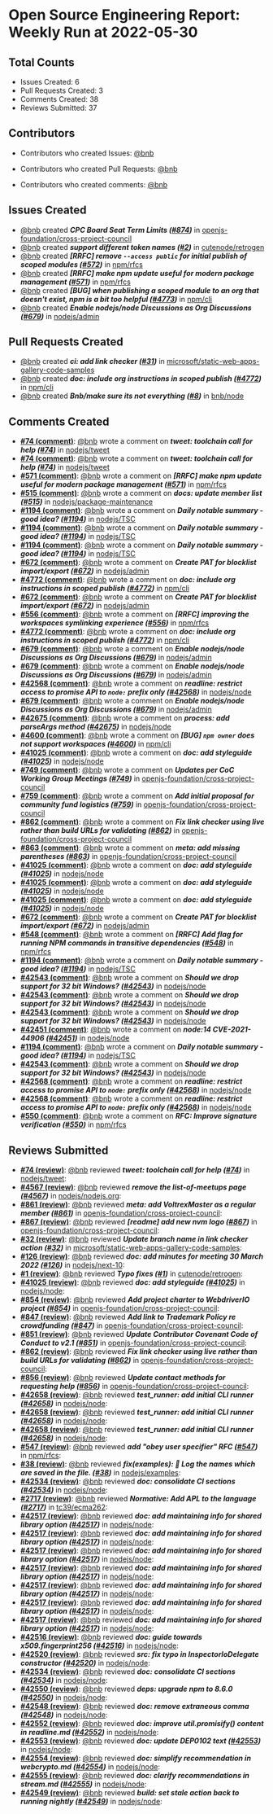 # Open Source Engineering Report: Weekly Run at 2022-05-30

## Total Counts

* Issues Created: 6
* Pull Requests Created: 3
* Comments Created: 38
* Reviews Submitted: 37

## Contributors

* Contributors who created Issues: [@bnb](https://github.com/bnb)

* Contributors who created Pull Requests: [@bnb](https://github.com/bnb)

* Contributors who created comments: [@bnb](https://github.com/bnb)

## Issues Created

* [@bnb](https://github.com/bnb) created _**CPC Board Seat Term Limits ([#874](https://github.com/openjs-foundation/cross-project-council/issues/874))**_ in [openjs-foundation/cross-project-council](https://github.com/openjs-foundation/cross-project-council)
* [@bnb](https://github.com/bnb) created _**support different token names ([#2](https://github.com/cutenode/retrogen/issues/2))**_ in [cutenode/retrogen](https://github.com/cutenode/retrogen)
* [@bnb](https://github.com/bnb) created _**[RRFC] remove `--access public` for initial publish of scoped modules ([#572](https://github.com/npm/rfcs/issues/572))**_ in [npm/rfcs](https://github.com/npm/rfcs)
* [@bnb](https://github.com/bnb) created _**[RRFC] make npm update useful for modern package management ([#571](https://github.com/npm/rfcs/issues/571))**_ in [npm/rfcs](https://github.com/npm/rfcs)
* [@bnb](https://github.com/bnb) created _**[BUG] when publishing a scoped module to an org that doesn't exist, npm is a bit too helpful ([#4773](https://github.com/npm/cli/issues/4773))**_ in [npm/cli](https://github.com/npm/cli)
* [@bnb](https://github.com/bnb) created _**Enable nodejs/node Discussions as Org Discussions ([#679](https://github.com/nodejs/admin/issues/679))**_ in [nodejs/admin](https://github.com/nodejs/admin)

## Pull Requests Created

* [@bnb](https://github.com/bnb) created _**ci: add link checker ([#31](https://github.com/microsoft/static-web-apps-gallery-code-samples/pull/31))**_ in [microsoft/static-web-apps-gallery-code-samples](https://github.com/microsoft/static-web-apps-gallery-code-samples)
* [@bnb](https://github.com/bnb) created _**doc: include org instructions in scoped publish ([#4772](https://github.com/npm/cli/pull/4772))**_ in [npm/cli](https://github.com/npm/cli)
* [@bnb](https://github.com/bnb) created _**Bnb/make sure its not everything ([#8](https://github.com/bnb/node/pull/8))**_ in [bnb/node](https://github.com/bnb/node)

## Comments Created

* **[#74 (comment)](https://github.com/nodejs/tweet/pull/74#issuecomment-1113848735)**: [@bnb](https://github.com/bnb) wrote a comment on _**tweet: toolchain call for help ([#74](https://github.com/nodejs/tweet/pull/74))**_ in [nodejs/tweet](https://github.com/nodejs/tweet)
* **[#74 (comment)](https://github.com/nodejs/tweet/pull/74#issuecomment-1113537283)**: [@bnb](https://github.com/bnb) wrote a comment on _**tweet: toolchain call for help ([#74](https://github.com/nodejs/tweet/pull/74))**_ in [nodejs/tweet](https://github.com/nodejs/tweet)
* **[#571 (comment)](https://github.com/npm/rfcs/issues/571#issuecomment-1111360928)**: [@bnb](https://github.com/bnb) wrote a comment on _**[RRFC] make npm update useful for modern package management ([#571](https://github.com/npm/rfcs/issues/571))**_ in [npm/rfcs](https://github.com/npm/rfcs)
* **[#515 (comment)](https://github.com/nodejs/package-maintenance/pull/515#issuecomment-1110171116)**: [@bnb](https://github.com/bnb) wrote a comment on _**docs: update member list ([#515](https://github.com/nodejs/package-maintenance/pull/515))**_ in [nodejs/package-maintenance](https://github.com/nodejs/package-maintenance)
* **[#1194 (comment)](https://github.com/nodejs/TSC/issues/1194#issuecomment-1104534385)**: [@bnb](https://github.com/bnb) wrote a comment on _**Daily notable summary - good idea? ([#1194](https://github.com/nodejs/TSC/issues/1194))**_ in [nodejs/TSC](https://github.com/nodejs/TSC)
* **[#1194 (comment)](https://github.com/nodejs/TSC/issues/1194#issuecomment-1104522893)**: [@bnb](https://github.com/bnb) wrote a comment on _**Daily notable summary - good idea? ([#1194](https://github.com/nodejs/TSC/issues/1194))**_ in [nodejs/TSC](https://github.com/nodejs/TSC)
* **[#1194 (comment)](https://github.com/nodejs/TSC/issues/1194#issuecomment-1104247571)**: [@bnb](https://github.com/bnb) wrote a comment on _**Daily notable summary - good idea? ([#1194](https://github.com/nodejs/TSC/issues/1194))**_ in [nodejs/TSC](https://github.com/nodejs/TSC)
* **[#672 (comment)](https://github.com/nodejs/admin/issues/672#issuecomment-1101792110)**: [@bnb](https://github.com/bnb) wrote a comment on _**Create PAT for blocklist import/export ([#672](https://github.com/nodejs/admin/issues/672))**_ in [nodejs/admin](https://github.com/nodejs/admin)
* **[#4772 (comment)](https://github.com/npm/cli/pull/4772#issuecomment-1101766296)**: [@bnb](https://github.com/bnb) wrote a comment on _**doc: include org instructions in scoped publish ([#4772](https://github.com/npm/cli/pull/4772))**_ in [npm/cli](https://github.com/npm/cli)
* **[#672 (comment)](https://github.com/nodejs/admin/issues/672#issuecomment-1101759103)**: [@bnb](https://github.com/bnb) wrote a comment on _**Create PAT for blocklist import/export ([#672](https://github.com/nodejs/admin/issues/672))**_ in [nodejs/admin](https://github.com/nodejs/admin)
* **[#556 (comment)](https://github.com/npm/rfcs/issues/556#issuecomment-1101715056)**: [@bnb](https://github.com/bnb) wrote a comment on _**[RRFC] improving the workspaces symlinking experience ([#556](https://github.com/npm/rfcs/issues/556))**_ in [npm/rfcs](https://github.com/npm/rfcs)
* **[#4772 (comment)](https://github.com/npm/cli/pull/4772#issuecomment-1101603349)**: [@bnb](https://github.com/bnb) wrote a comment on _**doc: include org instructions in scoped publish ([#4772](https://github.com/npm/cli/pull/4772))**_ in [npm/cli](https://github.com/npm/cli)
* **[#679 (comment)](https://github.com/nodejs/admin/issues/679#issuecomment-1101557635)**: [@bnb](https://github.com/bnb) wrote a comment on _**Enable nodejs/node Discussions as Org Discussions ([#679](https://github.com/nodejs/admin/issues/679))**_ in [nodejs/admin](https://github.com/nodejs/admin)
* **[#679 (comment)](https://github.com/nodejs/admin/issues/679#issuecomment-1101554263)**: [@bnb](https://github.com/bnb) wrote a comment on _**Enable nodejs/node Discussions as Org Discussions ([#679](https://github.com/nodejs/admin/issues/679))**_ in [nodejs/admin](https://github.com/nodejs/admin)
* **[#42568 (comment)](https://github.com/nodejs/node/pull/42568#issuecomment-1101530163)**: [@bnb](https://github.com/bnb) wrote a comment on _**readline: restrict access to promise API to `node:` prefix only ([#42568](https://github.com/nodejs/node/pull/42568))**_ in [nodejs/node](https://github.com/nodejs/node)
* **[#679 (comment)](https://github.com/nodejs/admin/issues/679#issuecomment-1099739088)**: [@bnb](https://github.com/bnb) wrote a comment on _**Enable nodejs/node Discussions as Org Discussions ([#679](https://github.com/nodejs/admin/issues/679))**_ in [nodejs/admin](https://github.com/nodejs/admin)
* **[#42675 (comment)](https://github.com/nodejs/node/pull/42675#issuecomment-1094144852)**: [@bnb](https://github.com/bnb) wrote a comment on _**process: add parseArgs method ([#42675](https://github.com/nodejs/node/pull/42675))**_ in [nodejs/node](https://github.com/nodejs/node)
* **[#4600 (comment)](https://github.com/npm/cli/issues/4600#issuecomment-1094127621)**: [@bnb](https://github.com/bnb) wrote a comment on _**[BUG] `npm owner` does not support workspaces ([#4600](https://github.com/npm/cli/issues/4600))**_ in [npm/cli](https://github.com/npm/cli)
* **[#41025 (comment)](https://github.com/nodejs/node/pull/41025#issuecomment-1093370248)**: [@bnb](https://github.com/bnb) wrote a comment on _**doc: add styleguide ([#41025](https://github.com/nodejs/node/pull/41025))**_ in [nodejs/node](https://github.com/nodejs/node)
* **[#749 (comment)](https://github.com/openjs-foundation/cross-project-council/pull/749#issuecomment-1093368053)**: [@bnb](https://github.com/bnb) wrote a comment on _**Updates per CoC Working Group Meetings ([#749](https://github.com/openjs-foundation/cross-project-council/pull/749))**_ in [openjs-foundation/cross-project-council](https://github.com/openjs-foundation/cross-project-council)
* **[#759 (comment)](https://github.com/openjs-foundation/cross-project-council/pull/759#issuecomment-1093366065)**: [@bnb](https://github.com/bnb) wrote a comment on _**Add initial proposal for community fund logistics ([#759](https://github.com/openjs-foundation/cross-project-council/pull/759))**_ in [openjs-foundation/cross-project-council](https://github.com/openjs-foundation/cross-project-council)
* **[#862 (comment)](https://github.com/openjs-foundation/cross-project-council/pull/862#issuecomment-1093355570)**: [@bnb](https://github.com/bnb) wrote a comment on _**Fix link checker using live rather than build URLs for validating ([#862](https://github.com/openjs-foundation/cross-project-council/pull/862))**_ in [openjs-foundation/cross-project-council](https://github.com/openjs-foundation/cross-project-council)
* **[#863 (comment)](https://github.com/openjs-foundation/cross-project-council/pull/863#issuecomment-1093328466)**: [@bnb](https://github.com/bnb) wrote a comment on _**meta: add missing parentheses ([#863](https://github.com/openjs-foundation/cross-project-council/pull/863))**_ in [openjs-foundation/cross-project-council](https://github.com/openjs-foundation/cross-project-council)
* **[#41025 (comment)](https://github.com/nodejs/node/pull/41025#issuecomment-1093266829)**: [@bnb](https://github.com/bnb) wrote a comment on _**doc: add styleguide ([#41025](https://github.com/nodejs/node/pull/41025))**_ in [nodejs/node](https://github.com/nodejs/node)
* **[#41025 (comment)](https://github.com/nodejs/node/pull/41025#issuecomment-1093264819)**: [@bnb](https://github.com/bnb) wrote a comment on _**doc: add styleguide ([#41025](https://github.com/nodejs/node/pull/41025))**_ in [nodejs/node](https://github.com/nodejs/node)
* **[#41025 (comment)](https://github.com/nodejs/node/pull/41025#issuecomment-1093251348)**: [@bnb](https://github.com/bnb) wrote a comment on _**doc: add styleguide ([#41025](https://github.com/nodejs/node/pull/41025))**_ in [nodejs/node](https://github.com/nodejs/node)
* **[#672 (comment)](https://github.com/nodejs/admin/issues/672#issuecomment-1091175688)**: [@bnb](https://github.com/bnb) wrote a comment on _**Create PAT for blocklist import/export ([#672](https://github.com/nodejs/admin/issues/672))**_ in [nodejs/admin](https://github.com/nodejs/admin)
* **[#548 (comment)](https://github.com/npm/rfcs/issues/548#issuecomment-1090632184)**: [@bnb](https://github.com/bnb) wrote a comment on _**[RRFC] Add flag for running NPM commands in transitive dependencies ([#548](https://github.com/npm/rfcs/issues/548))**_ in [npm/rfcs](https://github.com/npm/rfcs)
* **[#1194 (comment)](https://github.com/nodejs/TSC/issues/1194#issuecomment-1089116308)**: [@bnb](https://github.com/bnb) wrote a comment on _**Daily notable summary - good idea? ([#1194](https://github.com/nodejs/TSC/issues/1194))**_ in [nodejs/TSC](https://github.com/nodejs/TSC)
* **[#42543 (comment)](https://github.com/nodejs/node/issues/42543#issuecomment-1089096352)**: [@bnb](https://github.com/bnb) wrote a comment on _**Should we drop support for 32 bit Windows? ([#42543](https://github.com/nodejs/node/issues/42543))**_ in [nodejs/node](https://github.com/nodejs/node)
* **[#42543 (comment)](https://github.com/nodejs/node/issues/42543#issuecomment-1089078323)**: [@bnb](https://github.com/bnb) wrote a comment on _**Should we drop support for 32 bit Windows? ([#42543](https://github.com/nodejs/node/issues/42543))**_ in [nodejs/node](https://github.com/nodejs/node)
* **[#42543 (comment)](https://github.com/nodejs/node/issues/42543#issuecomment-1089060247)**: [@bnb](https://github.com/bnb) wrote a comment on _**Should we drop support for 32 bit Windows? ([#42543](https://github.com/nodejs/node/issues/42543))**_ in [nodejs/node](https://github.com/nodejs/node)
* **[#42451 (comment)](https://github.com/nodejs/node/issues/42451#issuecomment-1088826817)**: [@bnb](https://github.com/bnb) wrote a comment on _**node:14 CVE-2021-44906 ([#42451](https://github.com/nodejs/node/issues/42451))**_ in [nodejs/node](https://github.com/nodejs/node)
* **[#1194 (comment)](https://github.com/nodejs/TSC/issues/1194#issuecomment-1088063308)**: [@bnb](https://github.com/bnb) wrote a comment on _**Daily notable summary - good idea? ([#1194](https://github.com/nodejs/TSC/issues/1194))**_ in [nodejs/TSC](https://github.com/nodejs/TSC)
* **[#42543 (comment)](https://github.com/nodejs/node/issues/42543#issuecomment-1087694097)**: [@bnb](https://github.com/bnb) wrote a comment on _**Should we drop support for 32 bit Windows? ([#42543](https://github.com/nodejs/node/issues/42543))**_ in [nodejs/node](https://github.com/nodejs/node)
* **[#42568 (comment)](https://github.com/nodejs/node/pull/42568#issuecomment-1086532700)**: [@bnb](https://github.com/bnb) wrote a comment on _**readline: restrict access to promise API to `node:` prefix only ([#42568](https://github.com/nodejs/node/pull/42568))**_ in [nodejs/node](https://github.com/nodejs/node)
* **[#42568 (comment)](https://github.com/nodejs/node/pull/42568#issuecomment-1086183039)**: [@bnb](https://github.com/bnb) wrote a comment on _**readline: restrict access to promise API to `node:` prefix only ([#42568](https://github.com/nodejs/node/pull/42568))**_ in [nodejs/node](https://github.com/nodejs/node)
* **[#550 (comment)](https://github.com/npm/rfcs/pull/550#issuecomment-1086180453)**: [@bnb](https://github.com/bnb) wrote a comment on _**RFC: Improve signature verification ([#550](https://github.com/npm/rfcs/pull/550))**_ in [npm/rfcs](https://github.com/npm/rfcs)

## Reviews Submitted

* **[#74 (review)](https://github.com/nodejs/tweet/pull/74#pullrequestreview-955171836)**: [@bnb](https://github.com/bnb) reviewed _**tweet: toolchain call for help ([#74](https://github.com/nodejs/tweet/pull/74))**_ in [nodejs/tweet](https://github.com/nodejs/tweet): 
* **[#4567 (review)](https://github.com/nodejs/nodejs.org/pull/4567#pullrequestreview-953912157)**: [@bnb](https://github.com/bnb) reviewed _**remove the list-of-meetups page ([#4567](https://github.com/nodejs/nodejs.org/pull/4567))**_ in [nodejs/nodejs.org](https://github.com/nodejs/nodejs.org): 
* **[#861 (review)](https://github.com/openjs-foundation/cross-project-council/pull/861#pullrequestreview-953821325)**: [@bnb](https://github.com/bnb) reviewed _**meta: add VoltrexMaster as a regular member ([#861](https://github.com/openjs-foundation/cross-project-council/pull/861))**_ in [openjs-foundation/cross-project-council](https://github.com/openjs-foundation/cross-project-council): 
* **[#867 (review)](https://github.com/openjs-foundation/cross-project-council/pull/867#pullrequestreview-952536243)**: [@bnb](https://github.com/bnb) reviewed _**[readme] add new nvm logo ([#867](https://github.com/openjs-foundation/cross-project-council/pull/867))**_ in [openjs-foundation/cross-project-council](https://github.com/openjs-foundation/cross-project-council): 
* **[#32 (review)](https://github.com/microsoft/static-web-apps-gallery-code-samples/pull/32#pullrequestreview-950440744)**: [@bnb](https://github.com/bnb) reviewed _**Update branch name in link checker action ([#32](https://github.com/microsoft/static-web-apps-gallery-code-samples/pull/32))**_ in [microsoft/static-web-apps-gallery-code-samples](https://github.com/microsoft/static-web-apps-gallery-code-samples): 
* **[#126 (review)](https://github.com/nodejs/next-10/pull/126#pullrequestreview-945917782)**: [@bnb](https://github.com/bnb) reviewed _**doc: add minutes for meeting 30 March 2022 ([#126](https://github.com/nodejs/next-10/pull/126))**_ in [nodejs/next-10](https://github.com/nodejs/next-10): 
* **[#1 (review)](https://github.com/cutenode/retrogen/pull/1#pullrequestreview-944694393)**: [@bnb](https://github.com/bnb) reviewed _**Typo fixes ([#1](https://github.com/cutenode/retrogen/pull/1))**_ in [cutenode/retrogen](https://github.com/cutenode/retrogen): 
* **[#41025 (review)](https://github.com/nodejs/node/pull/41025#pullrequestreview-936987045)**: [@bnb](https://github.com/bnb) reviewed _**doc: add styleguide ([#41025](https://github.com/nodejs/node/pull/41025))**_ in [nodejs/node](https://github.com/nodejs/node): 
* **[#854 (review)](https://github.com/openjs-foundation/cross-project-council/pull/854#pullrequestreview-936982436)**: [@bnb](https://github.com/bnb) reviewed _**Add project charter to WebdriverIO project ([#854](https://github.com/openjs-foundation/cross-project-council/pull/854))**_ in [openjs-foundation/cross-project-council](https://github.com/openjs-foundation/cross-project-council): 
* **[#847 (review)](https://github.com/openjs-foundation/cross-project-council/pull/847#pullrequestreview-936979963)**: [@bnb](https://github.com/bnb) reviewed _**Add link to Trademark Policy re crowdfunding ([#847](https://github.com/openjs-foundation/cross-project-council/pull/847))**_ in [openjs-foundation/cross-project-council](https://github.com/openjs-foundation/cross-project-council): 
* **[#851 (review)](https://github.com/openjs-foundation/cross-project-council/pull/851#pullrequestreview-936979575)**: [@bnb](https://github.com/bnb) reviewed _**Update Contributor Covenant Code of Conduct to v2.1 ([#851](https://github.com/openjs-foundation/cross-project-council/pull/851))**_ in [openjs-foundation/cross-project-council](https://github.com/openjs-foundation/cross-project-council): 
* **[#862 (review)](https://github.com/openjs-foundation/cross-project-council/pull/862#pullrequestreview-936969947)**: [@bnb](https://github.com/bnb) reviewed _**Fix link checker using live rather than build URLs for validating ([#862](https://github.com/openjs-foundation/cross-project-council/pull/862))**_ in [openjs-foundation/cross-project-council](https://github.com/openjs-foundation/cross-project-council): 
* **[#856 (review)](https://github.com/openjs-foundation/cross-project-council/pull/856#pullrequestreview-936954465)**: [@bnb](https://github.com/bnb) reviewed _**Update contact methods for requesting help ([#856](https://github.com/openjs-foundation/cross-project-council/pull/856))**_ in [openjs-foundation/cross-project-council](https://github.com/openjs-foundation/cross-project-council): 
* **[#42658 (review)](https://github.com/nodejs/node/pull/42658#pullrequestreview-936719113)**: [@bnb](https://github.com/bnb) reviewed _**test_runner: add initial CLI runner ([#42658](https://github.com/nodejs/node/pull/42658))**_ in [nodejs/node](https://github.com/nodejs/node): 
* **[#42658 (review)](https://github.com/nodejs/node/pull/42658#pullrequestreview-936717889)**: [@bnb](https://github.com/bnb) reviewed _**test_runner: add initial CLI runner ([#42658](https://github.com/nodejs/node/pull/42658))**_ in [nodejs/node](https://github.com/nodejs/node): 
* **[#42658 (review)](https://github.com/nodejs/node/pull/42658#pullrequestreview-936711726)**: [@bnb](https://github.com/bnb) reviewed _**test_runner: add initial CLI runner ([#42658](https://github.com/nodejs/node/pull/42658))**_ in [nodejs/node](https://github.com/nodejs/node): 
* **[#547 (review)](https://github.com/npm/rfcs/pull/547#pullrequestreview-933956939)**: [@bnb](https://github.com/bnb) reviewed _**add "obey user specifier" RFC ([#547](https://github.com/npm/rfcs/pull/547))**_ in [npm/rfcs](https://github.com/npm/rfcs): 
* **[#38 (review)](https://github.com/nodejs/examples/pull/38#pullrequestreview-933946650)**: [@bnb](https://github.com/bnb) reviewed _**fix(examples): :bug: Log the names which are saved in the file. ([#38](https://github.com/nodejs/examples/pull/38))**_ in [nodejs/examples](https://github.com/nodejs/examples): 
* **[#42534 (review)](https://github.com/nodejs/node/pull/42534#pullrequestreview-929238936)**: [@bnb](https://github.com/bnb) reviewed _**doc: consolidate CI sections ([#42534](https://github.com/nodejs/node/pull/42534))**_ in [nodejs/node](https://github.com/nodejs/node): 
* **[#2717 (review)](https://github.com/tc39/ecma262/pull/2717#pullrequestreview-929175078)**: [@bnb](https://github.com/bnb) reviewed _**Normative: Add APL to the language ([#2717](https://github.com/tc39/ecma262/pull/2717))**_ in [tc39/ecma262](https://github.com/tc39/ecma262): 
* **[#42517 (review)](https://github.com/nodejs/node/pull/42517#pullrequestreview-928495737)**: [@bnb](https://github.com/bnb) reviewed _**doc: add maintaining info for shared library option ([#42517](https://github.com/nodejs/node/pull/42517))**_ in [nodejs/node](https://github.com/nodejs/node): 
* **[#42517 (review)](https://github.com/nodejs/node/pull/42517#pullrequestreview-928495008)**: [@bnb](https://github.com/bnb) reviewed _**doc: add maintaining info for shared library option ([#42517](https://github.com/nodejs/node/pull/42517))**_ in [nodejs/node](https://github.com/nodejs/node): 
* **[#42517 (review)](https://github.com/nodejs/node/pull/42517#pullrequestreview-928490733)**: [@bnb](https://github.com/bnb) reviewed _**doc: add maintaining info for shared library option ([#42517](https://github.com/nodejs/node/pull/42517))**_ in [nodejs/node](https://github.com/nodejs/node): 
* **[#42517 (review)](https://github.com/nodejs/node/pull/42517#pullrequestreview-928490202)**: [@bnb](https://github.com/bnb) reviewed _**doc: add maintaining info for shared library option ([#42517](https://github.com/nodejs/node/pull/42517))**_ in [nodejs/node](https://github.com/nodejs/node): 
* **[#42517 (review)](https://github.com/nodejs/node/pull/42517#pullrequestreview-928489896)**: [@bnb](https://github.com/bnb) reviewed _**doc: add maintaining info for shared library option ([#42517](https://github.com/nodejs/node/pull/42517))**_ in [nodejs/node](https://github.com/nodejs/node): 
* **[#42517 (review)](https://github.com/nodejs/node/pull/42517#pullrequestreview-928489325)**: [@bnb](https://github.com/bnb) reviewed _**doc: add maintaining info for shared library option ([#42517](https://github.com/nodejs/node/pull/42517))**_ in [nodejs/node](https://github.com/nodejs/node): 
* **[#42517 (review)](https://github.com/nodejs/node/pull/42517#pullrequestreview-928486822)**: [@bnb](https://github.com/bnb) reviewed _**doc: add maintaining info for shared library option ([#42517](https://github.com/nodejs/node/pull/42517))**_ in [nodejs/node](https://github.com/nodejs/node): 
* **[#42516 (review)](https://github.com/nodejs/node/pull/42516#pullrequestreview-928485663)**: [@bnb](https://github.com/bnb) reviewed _**doc: guide towards x509.fingerprint256 ([#42516](https://github.com/nodejs/node/pull/42516))**_ in [nodejs/node](https://github.com/nodejs/node): 
* **[#42520 (review)](https://github.com/nodejs/node/pull/42520#pullrequestreview-928482065)**: [@bnb](https://github.com/bnb) reviewed _**src: fix typo in InspectorIoDelegate constructor ([#42520](https://github.com/nodejs/node/pull/42520))**_ in [nodejs/node](https://github.com/nodejs/node): 
* **[#42534 (review)](https://github.com/nodejs/node/pull/42534#pullrequestreview-928477382)**: [@bnb](https://github.com/bnb) reviewed _**doc: consolidate CI sections ([#42534](https://github.com/nodejs/node/pull/42534))**_ in [nodejs/node](https://github.com/nodejs/node): 
* **[#42550 (review)](https://github.com/nodejs/node/pull/42550#pullrequestreview-928474971)**: [@bnb](https://github.com/bnb) reviewed _**deps: upgrade npm to 8.6.0 ([#42550](https://github.com/nodejs/node/pull/42550))**_ in [nodejs/node](https://github.com/nodejs/node): 
* **[#42548 (review)](https://github.com/nodejs/node/pull/42548#pullrequestreview-928472290)**: [@bnb](https://github.com/bnb) reviewed _**doc: remove extraneous comma ([#42548](https://github.com/nodejs/node/pull/42548))**_ in [nodejs/node](https://github.com/nodejs/node): 
* **[#42552 (review)](https://github.com/nodejs/node/pull/42552#pullrequestreview-928470812)**: [@bnb](https://github.com/bnb) reviewed _**doc: improve util.promisify() content in readline.md ([#42552](https://github.com/nodejs/node/pull/42552))**_ in [nodejs/node](https://github.com/nodejs/node): 
* **[#42553 (review)](https://github.com/nodejs/node/pull/42553#pullrequestreview-928470255)**: [@bnb](https://github.com/bnb) reviewed _**doc: update DEP0102 text ([#42553](https://github.com/nodejs/node/pull/42553))**_ in [nodejs/node](https://github.com/nodejs/node): 
* **[#42554 (review)](https://github.com/nodejs/node/pull/42554#pullrequestreview-928470025)**: [@bnb](https://github.com/bnb) reviewed _**doc: simplify recommendation in webcrypto.md ([#42554](https://github.com/nodejs/node/pull/42554))**_ in [nodejs/node](https://github.com/nodejs/node): 
* **[#42555 (review)](https://github.com/nodejs/node/pull/42555#pullrequestreview-928469876)**: [@bnb](https://github.com/bnb) reviewed _**doc: clarify recommendations in stream.md ([#42555](https://github.com/nodejs/node/pull/42555))**_ in [nodejs/node](https://github.com/nodejs/node): 
* **[#42549 (review)](https://github.com/nodejs/node/pull/42549#pullrequestreview-928469392)**: [@bnb](https://github.com/bnb) reviewed _**build: set stale action back to running nightly ([#42549](https://github.com/nodejs/node/pull/42549))**_ in [nodejs/node](https://github.com/nodejs/node): 
